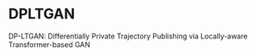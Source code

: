 # DPLTGAN
DP-LTGAN: Differentially Private Trajectory Publishing via Locally-aware Transformer-based GAN
